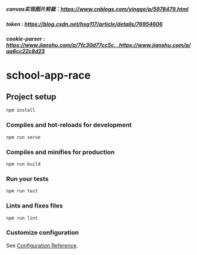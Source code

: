 ##### canvas实现图片剪裁：https://www.cnblogs.com/yingge/p/5978479.html
##### token : https://blog.csdn.net/hxg117/article/details/76954606
##### cookie-parser : https://www.jianshu.com/p/7fc30d77cc5c,,,https://www.jianshu.com/p/aa6cc22c8d23

# school-app-race

## Project setup
```
npm install
```

### Compiles and hot-reloads for development
```
npm run serve
```

### Compiles and minifies for production
```
npm run build
```

### Run your tests
```
npm run test
```

### Lints and fixes files
```
npm run lint
```

### Customize configuration
See [Configuration Reference](https://cli.vuejs.org/config/).
